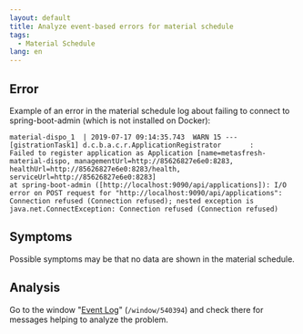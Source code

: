 ```yaml
---
layout: default
title: Analyze event-based errors for material schedule
tags:
  - Material Schedule
lang: en
---
```


## Error
Example of an error in the material schedule log about failing to connect to spring-boot-admin (which is not installed on Docker):

```
material-dispo_1  | 2019-07-17 09:14:35.743  WARN 15 --- [gistrationTask1] d.c.b.a.c.r.ApplicationRegistrator       :
Failed to register application as Application [name=metasfresh-material-dispo, managementUrl=http://85626827e6e0:8283, healthUrl=http://85626827e6e0:8283/health, serviceUrl=http://85626827e6e0:8283]
at spring-boot-admin ([http://localhost:9090/api/applications]): I/O error on POST request for "http://localhost:9090/api/applications":
Connection refused (Connection refused); nested exception is java.net.ConnectException: Connection refused (Connection refused)
```

## Symptoms
Possible symptoms may be that no data are shown in the material schedule.

## Analysis
Go to the window "[Event Log](..\..\webui_collection/EN/Menu.html)" (`/window/540394`) and check there for messages helping to analyze the problem.
